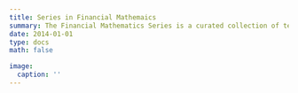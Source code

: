 ```yaml
---
title: Series in Financial Mathemaics
summary: The Financial Mathematics Series is a curated collection of textbooks and reference works designed to provide comprehensive insights into the mathematical principles underlying modern finance. This series serves as an essential resource for students, academics, and professionals who seek to deepen their understanding of financial theories, models, and quantitative techniques. The books in this series bridge the gap between theoretical finance and practical implementation, offering readers the tools to excel in both academic and professional settings.
date: 2014-01-01
type: docs
math: false

image:
  caption: ''
---
```


